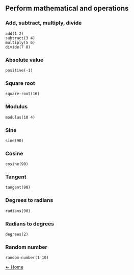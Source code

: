 ## Perform mathematical and operations

### Add, subtract, multiply, divide

```
add(1 2)
subtract(3 4)
multiply(5 6)
divide(7 8)
```

### Absolute value

```
positive(-1)
```

### Square root

```
square-root(16)
```

### Modulus

```
modulus(10 4)
```

### Sine

```
sine(90)
```

### Cosine

```
cosine(90)
```

### Tangent

```
tangent(90)
```

### Degrees to radians

```
radians(90)
```

### Radians to degrees

```
degrees(2)
```

### Random number

```
random-number(1 10)
```

[← Home](#home)
